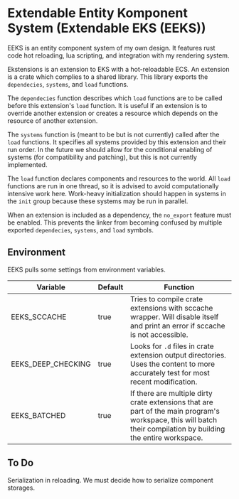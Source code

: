 # Extendable Entity Komponent System (Extendable EKS (EEKS))
EEKS is an entity component system of my own design. 
It features rust code hot reloading, lua scripting, and integration with my rendering system. 

Ekstensions is an extension to EKS with a hot-reloadable ECS. 
An extension is a crate which complies to a shared library. 
This library exports the `dependecies`, `systems`, and `load` functions. 

The `dependecies` function describes which `load` functions are to be called before this extension's `load` function. 
It is useful if an extension is to override another extension or creates a resource which depends on the resource of another extension. 

The `systems` function is (meant to 
be but is not currently) called after the `load` functions. 
It specifies all systems provided by this extension and their run order. 
In the future we should allow for the conditional enabling of systems (for compatibility and patching), but this is not currently implemented. 

The `load` function declares components and resources to the world. 
All `load` functions are run in one thread, so it is advised to avoid computationally intensive work here. 
Work-heavy initialization should happen in systems in the `init` group because these systems may be run in parallel. 

When an extension is included as a dependency, the `no_export` feature must be enabled. 
This prevents the linker from becoming confused by multiple exported `dependecies`, `systems`, and `load` symbols. 

## Environment 
EEKS pulls some settings from environment variables. 

| Variable | Default | Function |
| - | - | - |
| EEKS_SCCACHE | true | Tries to compile crate extensions with sccache wrapper. Will disable itself and print an error if sccache is not accessible. |
| EEKS_DEEP_CHECKING | true | Looks for `.d` files in crate extension output directories. Uses the content to more accurately test for most recent modification. |
| EEKS_BATCHED | true | If there are multiple dirty crate extensions that are part of the main program's workspace, this will batch their compilation by building the entire workspace. |

## To Do
Serialization in reloading. 
We must decide how to serialize component storages. 
